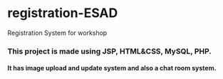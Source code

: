 # registration-ESAD
Registration System for workshop
  <h3>
    This project is made using JSP, HTML&CSS, MySQL, PHP.
  </h3>
  <h4>
    It has image upload and update system and also a chat room system.
  </h4>

